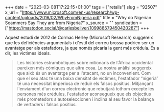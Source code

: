 +++
date = "2023-03-08T17:22:15+01:00"
tags = ["retalls"]
slug = "92507"
x_url = "https://www.microsoft.com/en-us/research/wp-content/uploads/2016/02/WhyFromNigeria.pdf"
title = "Why do Nigerian Scammers Say They are from Nigeria?"
x_source = ""
syndication = ["https://mastodon.social/@carlesbellver/109988579450420287"]
+++

Aquest estudi de 2012 de Cormac Herley (Microsoft Research) suggereix que les deficiències argumentals i d’estil del correu brossa podrien ser un avantatge per als estafadors, ja que només picaria la gent més crèdula. És a dir, les víctimes ideals.

> Les històries estrambòtiques sobre milionaris de l'Àfrica occidental pareixen més còmiques que altra cosa. La nostra anàlisi suggereix que això és un avantatge per a l'atacant, no un inconvenient. Com que el seu atac té una baixa densitat de víctimes, l'estafador “nigerià” té una necessitat imperiosa de reduir els falsos positius. Mitjançant l'enviament d'un correu electrònic que rebutjarà tothom excepte les persones més crèdules, l'estafador aconsegueix que els objectius més prometedors s'autoseleccionen i inclina al seu favor la balança de vertaders i falsos positius.
